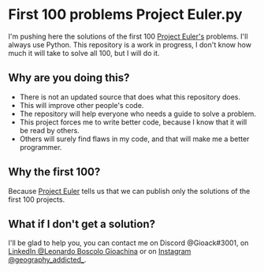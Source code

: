 # First 100 problems Project Euler.py
I'm pushing here the solutions of the first 100 [Project Euler's](https://projecteuler.net/about) problems. I'll always use Python.
This repository is a work in progress, I don't know how much it will take to solve all 100, but I will do it.  
## Why are you doing this?
- There is not an updated source that does what this repository does.
- This will improve other people's code.
- The repository will help everyone who needs a guide to solve a problem.
- This project forces me to write better code, because I know that it will be read by others.
- Others will surely find flaws in my code, and that will make me a better programmer.  
## Why the first 100?
Because [Project Euler](https://projecteuler.net/about) tells us that we can publish only the solutions of the first 100 projects.
## What if I don't get a solution?
I'll be glad to help you, you can contact me on Discord @Gioack#3001, on [LinkedIn @Leonardo Boscolo Gioachina](https://www.linkedin.com/feed/?trk=organization_guest_nav-header-logo) or on [Instagram @geography_addicted_](https://z-p3.www.instagram.com/geography_addicted_/).   